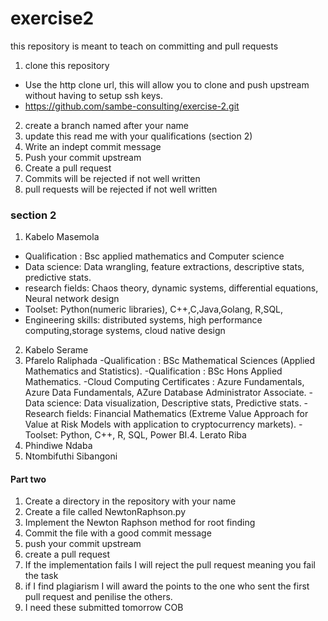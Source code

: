 

# exercise2
this repository is meant to teach on committing and pull requests
1. clone this repository 
- Use the http clone url, this will allow you to clone and push upstream without having to setup ssh keys.
- https://github.com/sambe-consulting/exercise-2.git
2. create a branch named after your name
3. update this read me with your qualifications (section 2)
4. Write an indept commit message
5. Push your commit upstream
6. Create a pull request
9. Commits will be rejected if not well written
10. pull requests will be rejected if not well written


### section 2
1. Kabelo Masemola 
- Qualification : Bsc applied mathematics and Computer science
- Data science: Data wrangling, feature extractions, descriptive stats, predictive stats.
- research fields: Chaos theory, dynamic systems, differential equations, Neural network design
- Toolset: Python(numeric libraries), C++,C,Java,Golang, R,SQL,
- Engineering skills: distributed systems, high performance computing,storage systems, cloud native design

2. Kabelo Serame
3. Pfarelo Raliphada
-Qualification : BSc Mathematical Sciences (Applied Mathematics and Statistics).
-Qualification : BSc Hons Applied Mathematics.
-Cloud Computing Certificates : Azure Fundamentals, Azure Data Fundamentals, AZure Database Administrator Associate.
-Data science: Data visualization, Descriptive stats, Predictive stats.
-Research fields: Financial Mathematics (Extreme Value Approach for Value at Risk Models with application to cryptocurrency markets).
-Toolset: Python, C++, R, SQL, Power BI.4. Lerato Riba
5. Phindiwe Ndaba
6. Ntombifuthi Sibangoni


#### Part two 
1. Create a directory in the repository with your name
2. Create a file called NewtonRaphson.py
3. Implement the Newton Raphson method for root finding
4. Commit the file with a good commit message
5. push your commit upstream
6. create a pull request
7. If the implementation fails I will reject the pull request meaning you fail the task
8. if I find plagiarism I will award the points to the one who sent the first pull request and penilise the others.
9. I need these submitted tomorrow COB
